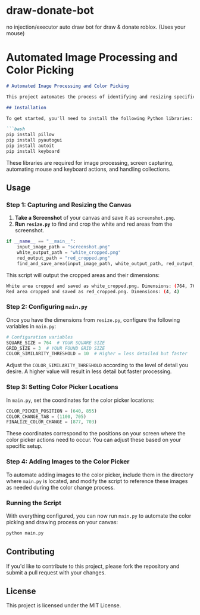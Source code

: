 # draw-donate-bot
no injection/executor auto draw bot for draw &amp; donate roblox. (Uses your mouse)

# Automated Image Processing and Color Picking

```markdown
# Automated Image Processing and Color Picking

This project automates the process of identifying and resizing specific areas within a screenshot (white and red areas), and then uses these dimensions to configure and automate color picking and image drawing on a canvas.

## Installation

To get started, you'll need to install the following Python libraries:

```bash
pip install pillow
pip install pyautogui
pip install autoit
pip install keyboard
```

These libraries are required for image processing, screen capturing, automating mouse and keyboard actions, and handling collections.

## Usage

### Step 1: Capturing and Resizing the Canvas

1. **Take a Screenshot** of your canvas and save it as `screenshot.png`.
2. **Run `resize.py`** to find and crop the white and red areas from the screenshot.

```python
if __name__ == "__main__":
    input_image_path = "screenshot.png"
    white_output_path = "white_cropped.png"
    red_output_path = "red_cropped.png"
    find_and_save_area(input_image_path, white_output_path, red_output_path)
```

This script will output the cropped areas and their dimensions:

```bash
White area cropped and saved as white_cropped.png. Dimensions: (764, 765)
Red area cropped and saved as red_cropped.png. Dimensions: (4, 4)
```

### Step 2: Configuring `main.py`

Once you have the dimensions from `resize.py`, configure the following variables in `main.py`:

```python
# Configuration variables
SQUARE_SIZE = 764  # YOUR SQUARE SIZE
GRID_SIZE = 3  # YOUR FOUND GRID SIZE
COLOR_SIMILARITY_THRESHOLD = 10  # Higher = less detailed but faster
```

Adjust the `COLOR_SIMILARITY_THRESHOLD` according to the level of detail you desire. A higher value will result in less detail but faster processing.

### Step 3: Setting Color Picker Locations

In `main.py`, set the coordinates for the color picker locations:

```python
COLOR_PICKER_POSITION = (640, 855)
COLOR_CHANGE_TAB = (1100, 705)
FINALIZE_COLOR_CHANGE = (877, 703)
```

These coordinates correspond to the positions on your screen where the color picker actions need to occur. You can adjust these based on your specific setup.

### Step 4: Adding Images to the Color Picker

To automate adding images to the color picker, include them in the directory where `main.py` is located, and modify the script to reference these images as needed during the color change process.

### Running the Script

With everything configured, you can now run `main.py` to automate the color picking and drawing process on your canvas:

```bash
python main.py
```

## Contributing

If you'd like to contribute to this project, please fork the repository and submit a pull request with your changes.

## License

This project is licensed under the MIT License.
